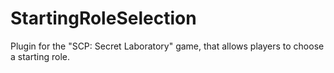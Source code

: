 # StartingRoleSelection
Plugin for the "SCP: Secret Laboratory" game, that allows players to choose a starting role.
